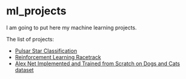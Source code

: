 # ml_projects
I am going to put here my machine learning projects.

The list of projects:
- [Pulsar Star Classification](https://github.com/NikkYrshh/ml_projects/tree/main/pulsar_star_svm_pca)
- [Reinforcement Learning Racetrack](https://github.com/NikkYrshh/ml_projects/tree/main/Racetrack_RL_Bath)
- [Alex Net Implemented and Trained from Scratch on Dogs and Cats dataset](https://github.com/NikkYrshh/ml_projects/tree/main/dog_cats_alexnet_from_scratch)


